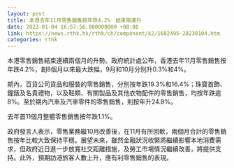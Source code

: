 ```yaml
---
layout: post
title: 本港去年11月零售銷售按年跌4.2%　結束兩連升
date: 2023-01-04 16:57:56.000000000 +08:00
link: https://news.rthk.hk/rthk/ch/component/k2/1682495-20230104.htm
categories: rthk
---
```


本港零售銷售結束連續兩個月的升勢。政府統計處公布，香港去年11月零售銷售按年跌4.2%，創8個月以來最大跌幅，9月和10月分別升0.3%和4%。

期內，百貨公司貨品和服裝的零售銷售，分別按年跌19.3%和16.4%；珠寶首飾、鐘錶及名貴禮物，以及鞋類、有關製品及其他衣物配件的零售銷售，均按年跌逾8%。至於期內汽車及汽車零件的零售銷售，則按年升24.8%。

去年首11個月整體零售銷售按年跌1.1%。

政府發言人表示，零售業務繼10月改善後，在11月有所回軟，兩個月合計的零售銷售按年比較大致保持平穩。展望未來，雖然金融狀況收緊將繼續影響本地消費需求，但政府近日進一步放寬社交距離措施，及勞工市場情況繼續改善，將提供支持。此外，預期訪港旅客人數上升，應有利零售銷售的表現。
